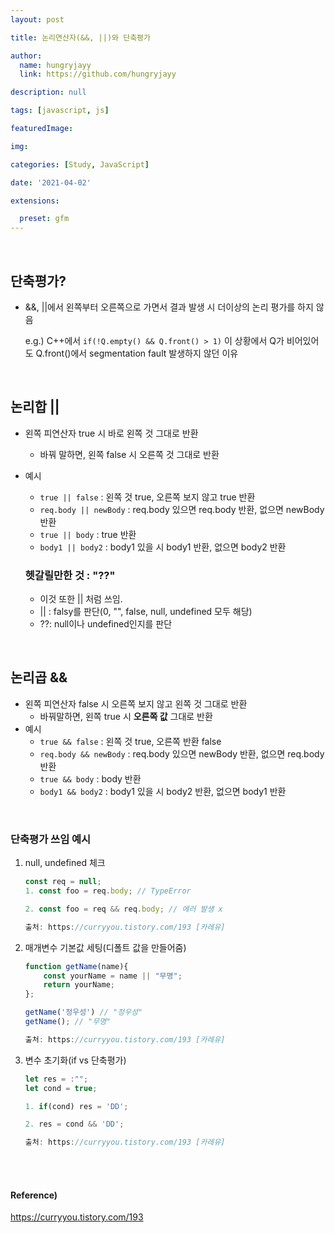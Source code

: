```yaml
---
layout: post

title: 논리연산자(&&, ||)와 단축평가

author: 
  name: hungryjayy
  link: https://github.com/hungryjayy

description: null

tags: [javascript, js]

featuredImage: 

img: 

categories: [Study, JavaScript]

date: '2021-04-02'

extensions:

  preset: gfm
---
```


<br>

## 단축평가?

* &&, ||에서 왼쪽부터 오른쪽으로 가면서 결과 발생 시 더이상의 논리 평가를 하지 않음

  e.g.) C++에서 `if(!Q.empty() && Q.front() > 1)` 이 상황에서 Q가 비어있어도 Q.front()에서 segmentation fault 발생하지 않던 이유

<br>

## 논리합 ||

* 왼쪽 피연산자 true 시 바로 왼쪽 것 그대로 반환
  
  * 바꿔 말하면, 왼쪽 false 시 오른쪽 것 그대로 반환
  
* 예시
  * `true || false` : 왼쪽 것 true, 오른쪽 보지 않고 true 반환
  * `req.body || newBody` : req.body 있으면 req.body 반환, 없으면 newBody 반환 
  * `true || body` : true 반환
  * `body1 || body2` : body1 있을 시 body1 반환, 없으면 body2 반환

  ### 헷갈릴만한 것 : "??"

  * 이것 또한 || 처럼 쓰임.
  * || : falsy를 판단(0, "", false, null, undefined 모두 해당)
  * ??: null이나 undefined인지를 판단

<br>

## 논리곱 &&

* 왼쪽 피연산자 false 시 오른쪽 보지 않고 왼쪽 것 그대로 반환
  * 바꿔말하면, 왼쪽 true 시 **오른쪽 값** 그대로 반환 
* 예시
  * `true && false` : 왼쪽 것 true, 오른쪽 반환 false
  * `req.body && newBody` : req.body 있으면 newBody 반환, 없으면 req.body 반환 
  * `true && body` : body 반환
  * `body1 && body2` : body1 있을 시 body2 반환, 없으면 body1 반환

<br>

### 단축평가 쓰임 예시

1. null, undefined 체크

   ``` javascript
   const req = null;
   1. const foo = req.body; // TypeError
   
   2. const foo = req && req.body; // 에러 발생 x 
   
   출처: https://curryyou.tistory.com/193 [카레유]
   ```

2. 매개변수 기본값 세팅(디폴트 값을 만들어줌)

   ``` javascript
   function getName(name){
       const yourName = name || "무명";
       return yourName;
   };
   
   getName('정우성') // "정우성"
   getName(); // "무명"
   
   출처: https://curryyou.tistory.com/193 [카레유]
   ```

3. 변수 초기화(if vs 단축평가)

   ``` javascript
   let res = :"";
   let cond = true;
   
   1. if(cond) res = 'DD';
   
   2. res = cond && 'DD';
   
   출처: https://curryyou.tistory.com/193 [카레유]
   ```

<br><br>

#### Reference)

https://curryyou.tistory.com/193
